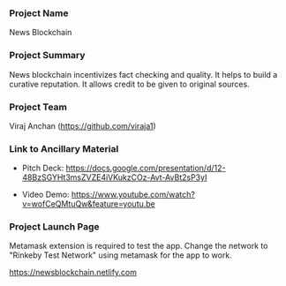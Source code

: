 ### Project Name
News Blockchain

### Project Summary
News blockchain incentivizes fact checking and quality. It helps to build a curative reputation. It allows credit to be given to original sources.

### Project Team
Viraj Anchan (https://github.com/viraja1)

### Link to Ancillary Material
* Pitch Deck: https://docs.google.com/presentation/d/12-48BzSGYHt3msZVZE4iVKukzCOz-Avt-AvBt2sP3yI

* Video Demo: https://www.youtube.com/watch?v=wofCeQMtuQw&feature=youtu.be

### Project Launch Page
Metamask extension is required to test the app. 
Change the network to "Rinkeby Test Network" using metamask for the app to work.

https://newsblockchain.netlify.com
